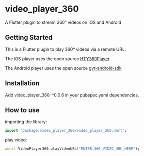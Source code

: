 # video_player_360

A Flutter plugin to stream 360° videos on iOS and Android

## Getting Started

This is a Flutter plugin to play 360° videos via a remote URL. 

The iOS player uses the open source [HTY360Player](https://github.com/hanton/HTY360Player)

The Android player uses the open source [gvr-android-sdk](https://github.com/googlevr/gvr-android-sdk)

## Installation
Add video_player_360: ^0.0.6 in your pubspec.yaml dependencies.

## How to use #
importing the library:
``` dart
import 'package:video_player_360/video_player_360.dart';
```
play video:
``` dart
await VideoPlayer360.playVideoURL("ENTER_360_VIDEO_URL_HERE");
```